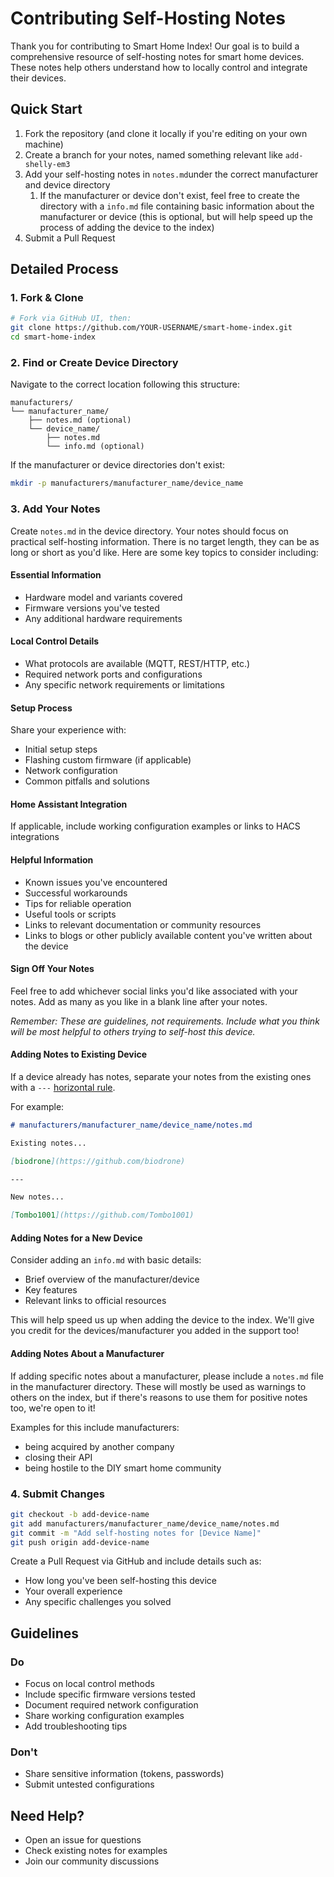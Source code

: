 # Contributing Self-Hosting Notes

Thank you for contributing to Smart Home Index! Our goal is to build a comprehensive resource of self-hosting notes for smart home devices.
These notes help others understand how to locally control and integrate their devices.

## Quick Start

1. Fork the repository (and clone it locally if you're editing on your own machine)
2. Create a branch for your notes, named something relevant like `add-shelly-em3`
3. Add your self-hosting notes in `notes.md`under the correct manufacturer and device directory
    1. If the manufacturer or device don't exist, feel free to create the directory with a `info.md` file containing basic information about the manufacturer or device (this is optional, but will help speed up the process of adding the device to the index)
4. Submit a Pull Request

## Detailed Process

### 1. Fork & Clone
```bash
# Fork via GitHub UI, then:
git clone https://github.com/YOUR-USERNAME/smart-home-index.git
cd smart-home-index
```

### 2. Find or Create Device Directory

Navigate to the correct location following this structure:
```
manufacturers/
└── manufacturer_name/
    ├── notes.md (optional)
    └── device_name/
        ├── notes.md
        └── info.md (optional)
```

If the manufacturer or device directories don't exist:
```bash
mkdir -p manufacturers/manufacturer_name/device_name
```

### 3. Add Your Notes

Create `notes.md` in the device directory. Your notes should focus on practical self-hosting information. There is no target length, they can be as long or short as you'd like. Here are some key topics to consider including:

#### Essential Information
- Hardware model and variants covered
- Firmware versions you've tested
- Any additional hardware requirements

#### Local Control Details
- What protocols are available (MQTT, REST/HTTP, etc.)
- Required network ports and configurations
- Any specific network requirements or limitations

#### Setup Process
Share your experience with:
- Initial setup steps
- Flashing custom firmware (if applicable)
- Network configuration
- Common pitfalls and solutions

#### Home Assistant Integration
If applicable, include working configuration examples or links to HACS integrations

#### Helpful Information
- Known issues you've encountered
- Successful workarounds
- Tips for reliable operation
- Useful tools or scripts
- Links to relevant documentation or community resources
- Links to blogs or other publicly available content you've written about the device

#### Sign Off Your Notes

Feel free to add whichever social links you'd like associated with your notes. Add as many as you like in a blank line after your notes.

*Remember: These are guidelines, not requirements. Include what you think will be most helpful to others trying to self-host this device.*

#### Adding Notes to Existing Device

If a device already has notes, separate your notes from the existing ones with a `---` [horizontal rule](https://www.markdownguide.org/basic-syntax/#horizontal-rules).

For example:

```markdown
# manufacturers/manufacturer_name/device_name/notes.md

Existing notes...

[biodrone](https://github.com/biodrone)

---

New notes...

[Tombo1001](https://github.com/Tombo1001)
```

#### Adding Notes for a New Device

Consider adding an `info.md` with basic details:
- Brief overview of the manufacturer/device
- Key features
- Relevant links to official resources

This will help speed us up when adding the device to the index.
We'll give you credit for the devices/manufacturer you added in the support too!

#### Adding Notes About a Manufacturer

If adding specific notes about a manufacturer, please include a `notes.md` file in the manufacturer directory.
These will mostly be used as warnings to others on the index, but if there's reasons to use them for positive notes too, we're open to it!

Examples for this include manufacturers:
- being acquired by another company
- closing their API
- being hostile to the DIY smart home community

### 4. Submit Changes

```bash
git checkout -b add-device-name
git add manufacturers/manufacturer_name/device_name/notes.md
git commit -m "Add self-hosting notes for [Device Name]"
git push origin add-device-name
```

Create a Pull Request via GitHub and include details such as:
- How long you've been self-hosting this device
- Your overall experience
- Any specific challenges you solved

## Guidelines

### Do
- Focus on local control methods
- Include specific firmware versions tested
- Document required network configuration
- Share working configuration examples
- Add troubleshooting tips

### Don't
- Share sensitive information (tokens, passwords)
- Submit untested configurations

## Need Help?

- Open an issue for questions
- Check existing notes for examples
- Join our community discussions
